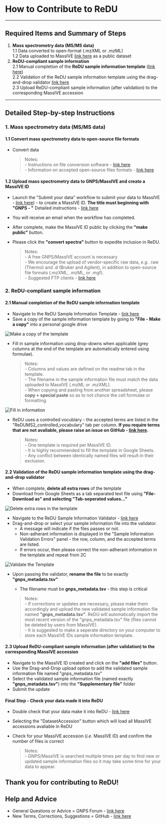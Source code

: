 # How to Contribute to ReDU

---

## Required Items and Summary of Steps
1. **Mass spectrometry data (MS/MS data)**  <br>
  1.1 Data converted to open-format (.mzXML or .mzML) <br>
  1.2 Data uploaded to MassIVE [link here](https://massive.ucsd.edu/ProteoSAFe/static/massive.jsp) as a public dataset <br>
2. **ReDU-compliant sample information**  <br>
  2.1 Manual completion of the **ReDU sample information template** ([link here](https://docs.google.com/spreadsheets/d/1v71bnUd8fiXX51zuZIUAvYETWmpwFQj-M3mu4CNsHBU/edit?usp=sharing)) <br>
  2.2 Validation of the ReDU sample information template using the drag-and-drop validator [link here](https://redu.ucsd.edu/ReDUValidator) <br>
  2.3 Upload ReDU-compliant sample information (after validation) to the corresponding MassIVE accession <br>

---

## Detailed Step-by-step Instructions

### 1. **Mass spectrometry data (MS/MS data)**  <br>

#### 1.1 Convert mass spectrometry data to open-source file formats
- Convert data

    > Notes: <br>
      - Instructions on file conversion software - [link here](https://github.com/CCMS-UCSD/GNPSDocumentation/blob/master/docs/fileconversion.md) <br>
      - Information on accepted open-source files formats - [link here](https://github.com/CCMS-UCSD/GNPSDocumentation/blob/master/docs/isgnpsright.md) <br>
      
#### 1.2 Upload mass spectrometry data to GNPS/MassIVE and create a MassIVE ID <br>
- Launch the "Submit your data" workflow to submit your data to MassIVE - [link here](https://massive.ucsd.edu/ProteoSAFe/static/massive.jsp?redirect=auth)) - to create a MassIVE ID. **The title must beginning with "GNPS - "** Detailed instructions - [link here](https://ccms-ucsd.github.io/GNPSDocumentation/datasets/)
- You will receive an email when the workflow has completed.
- After complete, make the MassIVE ID public by clicking the **"make public"** button.
- Please click the **"convert spectra"** button to expedite inclusion in ReDU.

    > Notes: <br>
      - A free GNPS/MassIVE account is necessary <br>
      - We encourage the upload of vendor-specific raw data, *e.g.* .raw (Thermo) and .d (Bruker and Agilent), in addition to open-source file formats (.mzXML, .mzML, or .mgf). <br>
      - Suggested FTP clients - [link here](https://ccms-ucsd.github.io/GNPSDocumentation/fileupload/) <br>

### 2. **ReDU-compliant sample information** <br>

#### 2.1 Manual completion of the ReDU sample information template
- Navigate to the ReDU Sample Information Template - [link here](https://docs.google.com/spreadsheets/d/1v71bnUd8fiXX51zuZIUAvYETWmpwFQj-M3mu4CNsHBU/edit?usp=sharing)
- Save a copy of the sample information template by going to **"File - Make a copy"** into a personal google drive

![Make a copy of the template](images/Sample_Template_MakeACopy.gif)

- Fill in sample information using drop-downs when applicable (grey columns at the end of the template are automatically entered using formulae).
  
    > Notes: <br>
      - Columns and values are defined on the readme tab in the template. <br>
      - The filename in the sample information file must match the data uploaded to MassIVE (.mzML or .mzXML). <br>
      - When copying and pasting from another spreadsheet, please **copy + special paste** so as to not chance the cell formulae or formatting. <br>


![Fill in information](images/Sample_Template_Fill.gif)

- ReDU uses a controlled vocublary - the accepted terms are listed in the "ReDUMS2_controlled_vocabulary" tab per column. **If you require terms that are not avaliable, please raise an issue on GitHub - [link here](https://github.com/mwang87/ReDU-MS2-GNPS).**

     > Notes: <br>
      - One template is required per MassIVE ID. <br>
      - It is highly recommended to fill the template in Google Sheets. <br>
      - Any conflict between identically named files will result in their exclusion. <br>
  
#### 2.2 Validation of the ReDU sample information template using the drag-and-drop validator
- When complete, **delete all extra rows** of the template
- Download from Google Sheets as a tab separated text file using **"File-Download as" and selecting "Tab-seperated values..."**

![Delete extra rows in the template](images/Sample_Template_deleterows.gif)

- Navigate to the ReDU Sample Information Validator - [link here](https://redu.ucsd.edu/ReDUValidator)
- Drag-and-drop or select your sample information file into the validator.
    - A message will indicate if the files passes or not.
    - Non-adherant information is displayed in the "Sample Information Validation Errors" panel - the row, column, and the accepted terms are listed.
    - If errors occur, then please correct the non-adherant information in the template and repeat from 2C

![Validate the Template](images/Validate.gif)

- Upon passing the validator, **rename the file** to be exactly **"gnps_metadata.tsv"**
    - The filename must be **gnps_metadata.tsv** - this step is critical

     > Notes: <br>
      - If corrections or updates are necessary, please make them accordingly and upload the new validated sample information file named **"gnps_metadata.tsv"**. ReDU will automatically import the most recent version of the "gnps_metadata.tsv" file (files cannot be deleted by users from MassIVE). <br>
      - It is suggested to make a seperate directory on your computer to store each MassIVE IDs sample information template. <br>

#### 2.3 Upload ReDU-compliant sample information (after validation) to the corresponding MassIVE accession
- Navigate to the MassIVE ID created and click on the **"add files"** button.
- Use the Drag-and-Drop upload option to add the validated sample information file named "gnps_metadata.tsv"
- Select the validated sample information file (named exactly **"gnps_metadata.tsv"**) into the **"Supplementary file"** folder
- Submit the update

#### Final Step - Check your data made it into ReDU
- Double check that your data make it into ReDU - [link here](https://redu.ucsd.edu/metadataselection)
- Selecting the "DatasetAccession" button which will load all MassIVE accessions avaliable in ReDU
- Check for your MassIVE accession (*i.e.* MassIVE ID) and confirm the number of files is correct

     > Notes: <br>
      - GNPS/MassIVE is searched multiple times per day to find new or updated sample information files so it may take some time for your data to appear. <br>

## Thank you for contributing to ReDU!

## Help and Advice
- General Questions or Advice = GNPS Forum - [link here](https://groups.google.com/forum/#!forum/molecular_networking_bug_reports) <br>
- New Terms, Corrections, Suggestions = GitHub - [link here](https://github.com/mwang87/ReDU-MS2-GNPS)
